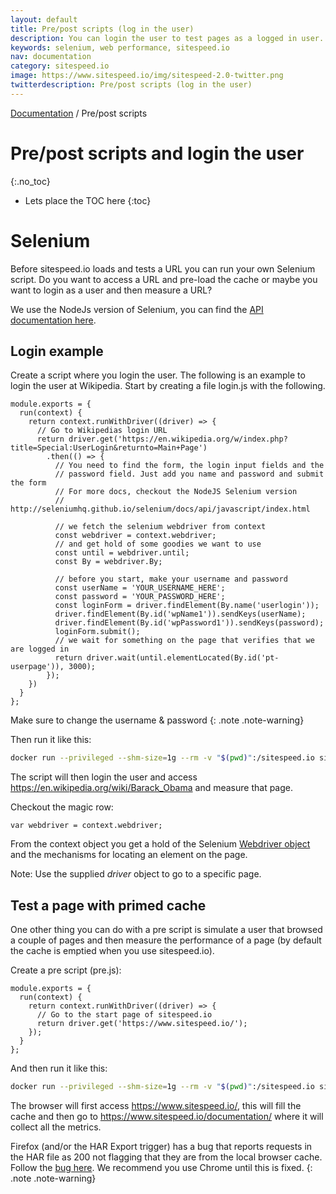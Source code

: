 ```yaml
---
layout: default
title: Pre/post scripts (log in the user)
description: You can login the user to test pages as a logged in user.
keywords: selenium, web performance, sitespeed.io
nav: documentation
category: sitespeed.io
image: https://www.sitespeed.io/img/sitespeed-2.0-twitter.png
twitterdescription: Pre/post scripts (log in the user)
---
```

[Documentation]({{site.baseurl}}/documentation/sitespeed.io/) / Pre/post scripts

# Pre/post scripts and login the user
{:.no_toc}

* Lets place the TOC here
{:toc}

# Selenium
Before sitespeed.io loads and tests a URL you can run your own Selenium script. Do you want to access a URL and pre-load the cache or maybe you want to login as a user and then measure a URL?

We use the NodeJs version of Selenium, you can find the [API documentation here](http://seleniumhq.github.io/selenium/docs/api/javascript/index.html).

## Login example
Create a script where you login the user. The following is an example to login the user at Wikipedia. Start by creating a file login.js with the following.

~~~
module.exports = {
  run(context) {
    return context.runWithDriver((driver) => {
      // Go to Wikipedias login URL
      return driver.get('https://en.wikipedia.org/w/index.php?title=Special:UserLogin&returnto=Main+Page')
        .then(() => {
          // You need to find the form, the login input fields and the
          // password field. Just add you name and password and submit the form
          // For more docs, checkout the NodeJS Selenium version
          // http://seleniumhq.github.io/selenium/docs/api/javascript/index.html

          // we fetch the selenium webdriver from context
          const webdriver = context.webdriver;
          // and get hold of some goodies we want to use
          const until = webdriver.until;
          const By = webdriver.By;

          // before you start, make your username and password
          const userName = 'YOUR_USERNAME_HERE';
          const password = 'YOUR_PASSWORD_HERE';
          const loginForm = driver.findElement(By.name('userlogin'));
          driver.findElement(By.id('wpName1')).sendKeys(userName);
          driver.findElement(By.id('wpPassword1')).sendKeys(password);
          loginForm.submit();
          // we wait for something on the page that verifies that we are logged in
          return driver.wait(until.elementLocated(By.id('pt-userpage')), 3000);
        });
    })
  }
};
~~~

Make sure to change the username & password
{: .note .note-warning}

Then run it like this:

~~~bash
docker run --privileged --shm-size=1g --rm -v "$(pwd)":/sitespeed.io sitespeedio/sitespeed.io --preScript /sitespeed.io/login.js https://en.wikipedia.org/wiki/Barack_Obama
~~~

The script will then login the user and access https://en.wikipedia.org/wiki/Barack_Obama and measure that page.


Checkout the magic row:

~~~
var webdriver = context.webdriver;
~~~

From the context object you get a hold of the Selenium [Webdriver object](http://seleniumhq.github.io/selenium/docs/api/javascript/module/selenium-webdriver/index.html) and the  mechanisms for locating an element on the page.

Note: Use the supplied *driver* object to go to a specific page.

## Test a page with primed cache
One other thing you can do with a pre script is simulate a user that browsed a couple of pages and then measure the performance of a page (by default the cache is emptied when you use sitespeed.io).

Create a pre script (pre.js):

~~~
module.exports = {
  run(context) {
    return context.runWithDriver((driver) => {
      // Go to the start page of sitespeed.io
      return driver.get('https://www.sitespeed.io/');
    });
  }
};
~~~

And then run it like this:

~~~bash
docker run --privileged --shm-size=1g --rm -v "$(pwd)":/sitespeed.io sitespeedio/sitespeed.io --preScript /sitespeed.io/pre.js -b chrome https://www.sitespeed.io/documentation/
~~~

The browser will first access https://www.sitespeed.io/, this will fill the cache and then go to https://www.sitespeed.io/documentation/ where it will collect all the metrics.

Firefox (and/or the HAR Export trigger) has a bug that reports requests in the HAR file as 200 not flagging that they are from the local browser cache. Follow the [bug here](https://github.com/sitespeedio/browsertime/issues/121). We recommend you use Chrome until this is fixed.
{: .note .note-warning}
